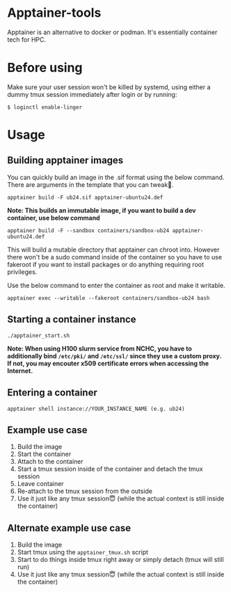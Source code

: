 # Apptainer-tools

Apptainer is an alternative to docker or podman. It's essentially container tech for HPC. 

# Before using

Make sure your user session won't be killed by systemd, using either a dummy tmux session immediately after login or by running:
```
$ loginctl enable-linger
```

# Usage

## Building apptainer images

You can quickly build an image in the .sif format using the below command. There are arguments in the template that you can tweak🙂.

```
apptainer build -F ub24.sif apptainer-ubuntu24.def
```
**Note: This builds an immutable image, if you want to build a dev container, use below command**

```
apptainer build -F --sandbox containers/sandbox-ub24 apptainer-ubuntu24.def
```
This will build a mutable directory that apptainer can chroot into. However there won't be a sudo command inside of the container so you have to use fakeroot if you want to install packages or do anything requiring root privileges.

Use the below command to enter the container as root and make it writable.
```
apptainer exec --writable --fakeroot containers/sandbox-ub24 bash
```


## Starting a container instance

```
./apptainer_start.sh
```
**Note: When using H100 slurm service from NCHC, you have to additionally bind `/etc/pki/` and `/etc/ssl/` since they use a custom proxy. If not, you may encouter x509 certificate errors when accessing the Internet.**


## Entering a container

```
apptainer shell instance://YOUR_INSTANCE_NAME (e.g. ub24)
```

## Example use case
1. Build the image
2. Start the container
3. Attach to the container
4. Start a tmux session inside of the container and detach the tmux session
5. Leave container
6. Re-attach to the tmux session from the outside
7. Use it just like any tmux session😇 (while the actual context is still inside the container)

## Alternate example use case
1. Build the image
2. Start tmux using the `apptainer_tmux.sh` script
3. Start to do things inside tmux right away or simply detach (tmux will still run)
4. Use it just like any tmux session😇 (while the actual context is still inside the container)

